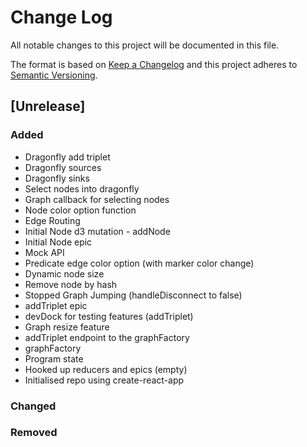 # Change Log

All notable changes to this project will be documented in this file.

The format is based on [Keep a Changelog](http://keepachangelog.com/)
and this project adheres to [Semantic Versioning](http://semver.org/).

## [Unrelease]

### Added

 - Dragonfly add triplet
 - Dragonfly sources
 - Dragonfly sinks
 - Select nodes into dragonfly
 - Graph callback for selecting nodes
 - Node color option function
 - Edge Routing
 - Initial Node d3 mutation - addNode
 - Initial Node epic
 - Mock API 
 - Predicate edge color option (with marker color change)
 - Dynamic node size
 - Remove node by hash
 - Stopped Graph Jumping (handleDisconnect to false)
 - addTriplet epic
 - devDock for testing features (addTriplet)
 - Graph resize feature
 - addTriplet endpoint to the graphFactory
 - graphFactory
 - Program state
 - Hooked up reducers and epics (empty)
 - Initialised repo using create-react-app

### Changed

### Removed